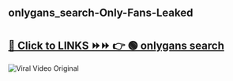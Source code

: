 
 ## onlygans_search-Only-Fans-Leaked

# <h2><a href="https://clipsfans.com/onlygans_search&ref=git">🔗 Click to LINKS ⏩⏩ 👉 🟢 onlygans search </a></h2>

<a href="https://clipsfans.com/onlygans_search&ref=git" rel="nofollow" data-target="animated-image.originalLink"><img src="https://i.ibb.co.com/xMMVF88/686577567.gif" alt="Viral Video Original" style="max-width: 100%; display: inline-block;" data-target="animated-image.originalImage"></a>

